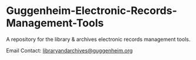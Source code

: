 Guggenheim-Electronic-Records-Management-Tools
==============================================

A repository for the library &amp; archives electronic records management tools.

Email Contact: libraryandarchives@guggenheim.org


